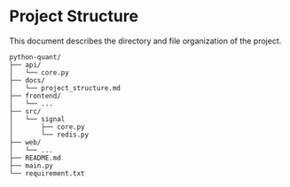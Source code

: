 # Project Structure

This document describes the directory and file organization of the project.

```
python-quant/
├── api/
│   └── core.py
├── docs/
│   └── project_structure.md
├── frontend/
│   └── ...
├── src/
│   └── signal
│       ├── core.py
│       └── redis.py
├── web/
│   └── ...
├── README.md
├── main.py
└── requirement.txt
```




